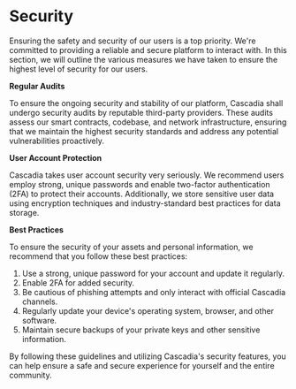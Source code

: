 # Security

Ensuring the safety and security of our users is a top priority. We're committed to providing a reliable and secure platform to interact with. In this section, we will outline the various measures we have taken to ensure the highest level of security for our users.



**Regular Audits**

To ensure the ongoing security and stability of our platform, Cascadia shall undergo security audits by reputable third-party providers.  These audits assess our smart contracts, codebase, and network infrastructure, ensuring that we maintain the highest security standards and address any potential vulnerabilities proactively.



**User Account Protection**

Cascadia takes user account security very seriously. We recommend users employ strong, unique passwords and enable two-factor authentication (2FA) to protect their accounts. Additionally, we store sensitive user data using encryption techniques and industry-standard best practices for data storage.



**Best Practices**

To ensure the security of your assets and personal information, we recommend that you follow these best practices:

1. Use a strong, unique password for your account and update it regularly.
2. Enable 2FA for added security.
3. Be cautious of phishing attempts and only interact with official Cascadia channels.
4. Regularly update your device's operating system, browser, and other software.
5. Maintain secure backups of your private keys and other sensitive information.



By following these guidelines and utilizing Cascadia's security features, you can help ensure a safe and secure experience for yourself and the entire community.
